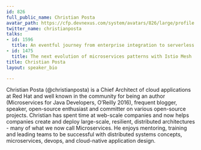 ```yaml
---
id: 826
full_public_name: Christian Posta
avatar_path: https://cfp.devnexus.com/system/avatars/826/large/profile.jpg?1506706006
twitter_name: christianposta
talks:
- id: 1596
  title: An eventful journey from enterprise integration to serverless
- id: 1475
  title: The next evolution of microservices patterns with Istio Mesh
title: Christian Posta
layout: speaker_bio

---
```

Christian Posta (@christianposta) is a Chief Architect of cloud applications at Red Hat and well known in the community for being an author (Microservices for Java Developers, O’Reilly 2016), frequent blogger, speaker, open-source enthusiast and committer on various open-source projects. Christian has spent time at web-scale companies and now helps companies create and deploy large-scale, resilient, distributed architectures - many of what we now call Microservices. He enjoys mentoring, training and leading teams to be successful with distributed systems concepts, microservices, devops, and cloud-native application design.
